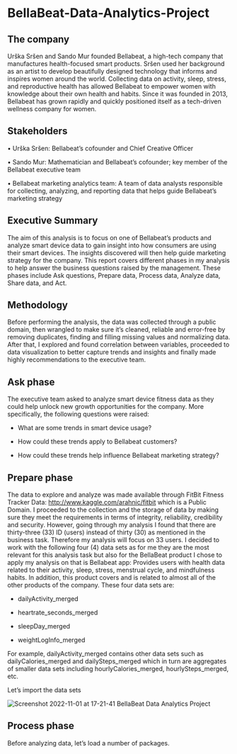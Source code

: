 # BellaBeat-Data-Analytics-Project

## The company

Urška Sršen and Sando Mur founded Bellabeat, a high-tech company that manufactures health-focused smart products. Sršen used her background as an artist to develop beautifully designed technology that informs and inspires women around the world. Collecting data on activity, sleep, stress, and reproductive health has allowed Bellabeat to empower women with knowledge about their own health and habits. Since it was founded in 2013, Bellabeat has grown rapidly and quickly positioned itself as a tech-driven wellness company for women.

## Stakeholders

•	Urška Sršen: Bellabeat’s cofounder and Chief Creative Officer 

•	Sando Mur: Mathematician and Bellabeat’s cofounder; key member of the Bellabeat executive team 

•	Bellabeat marketing analytics team: A team of data analysts responsible for collecting, analyzing, and reporting data that helps guide Bellabeat’s marketing strategy 


## Executive Summary

The aim of this analysis is to focus on one of Bellabeat’s products and analyze smart device data to gain insight into how consumers are using their smart devices. The insights discovered will then help guide marketing strategy for the company. 
This report covers different phases in my analysis to help answer the business questions raised by the management. These phases include Ask questions, Prepare data, Process data, Analyze data, Share data, and Act.

## Methodology

Before performing the analysis, the data was collected through a public domain, then wrangled to make sure it’s cleaned, reliable and error-free by removing duplicates, finding and filling missing values and normalizing data. After that, I explored and found correlation between variables, proceeded to data visualization to better capture trends and insights and finally made highly recommendations to the executive team.


## Ask phase

The executive team asked to analyze smart device fitness data as they could help unlock new growth opportunities for the company. More specifically, the following questions were raised:

   * What are some trends in smart device usage?
   
   * How could these trends apply to Bellabeat customers?
   
   * How could these trends help influence Bellabeat marketing strategy?

## Prepare phase

The data to explore and analyze was made available through FitBit Fitness Tracker Data: http://www.kaggle.com/arahnic/fitbit which is a Public Domain. I proceeded to the collection and the storage of data by making sure they meet the requirements in terms of integrity, reliability, credibility and security. However, going through my analysis I found that there are thirty-three (33) ID (users) instead of thirty (30) as mentioned in the business task. Therefore my analysis will focus on 33 users. I decided to work with the following four (4) data sets as for me they are the most relevant for this analysis task but also for the BellaBeat product I chose to apply my analysis on that is Bellabeat app: Provides users with health data related to their activity, sleep, stress, menstrual cycle, and mindfulness habits. In addition, this product covers and is related to almost all of the other products of the company. These four data sets are:

   * dailyActivity_merged
   
   * heartrate_seconds_merged
   
   * sleepDay_merged
   
   * weightLogInfo_merged

For example, dailyActivity_merged contains other data sets such as dailyCalories_merged and dailySteps_merged which in turn are aggregates of smaller data sets including hourlyCalories_merged, hourlySteps_merged, etc.

Let’s import the data sets

![Screenshot 2022-11-01 at 17-21-41 BellaBeat Data Analytics Project](https://user-images.githubusercontent.com/113363487/199297922-64cdc060-cf77-482a-bb89-3e50798866a4.png)


## Process phase

Before analyzing data, let’s load a number of packages.

